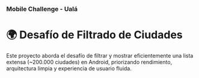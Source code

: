 ### Mobile Challenge - Ualá

# 🌍 Desafío de Filtrado de Ciudades

Este proyecto aborda el desafío de filtrar y mostrar eficientemente una lista extensa (~200.000 ciudades) en Android, priorizando rendimiento, arquitectura limpia y experiencia de usuario fluida.



